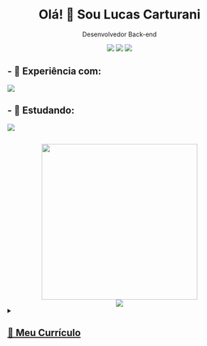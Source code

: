 <h1 align='center' >Olá! 👋 Sou Lucas Carturani</h1>
<p align='center'>Desenvolvedor Back-end</p>

<p align='center'>
  <a href="https://www.linkedin.com/in/lucas-carturani/" target="_blank"><img src="https://img.shields.io/badge/-LinkedIn-%230077B5?style=for-the-badge&logo=linkedin&logoColor=white" target="_blank"></a>
  <a href="https://instagram.com/lucascarturani" target="_blank"><img src="https://img.shields.io/badge/-Instagram-%23E4405F?style=for-the-badge&logo=instagram&logoColor=white" target="_blank"></a>
  <a href = "mailto:lucascarturani@gmail.com"><img src="https://img.shields.io/badge/Gmail-D14836?style=for-the-badge&logo=gmail&logoColor=white" target="_blank"></a>
</a>
</p>

<h2>
- 🔭 Experiência com:
</h2>
<div>
  <img src = "https://skillicons.dev/icons?i=cs,dotnet,postgresql,visualstudio&perline=10")>
</div>

<h2>
- 🌱 Estudando:
</h2>
<div>
<!--img align="center" alt="C#" height="40" width="50" src="https://raw.githubusercontent.com/devicons/devicon/master/icons/csharp/csharp-original.svg"-->
  <img src = "https://skillicons.dev/icons?i=cs,dotnet,visualstudio,angular,php&perline=5")>
</div>
  
##

<div align = 'center'>
<a href="https://github.com/lukaoxp">
<!-- <img height="180em" src="https://github-readme-stats.vercel.app/api/top-langs/?username=lukaoxp&layout=compact&langs_count=7&theme=dracula"/> -->
<img src="https://github-readme-stats.vercel.app/api/top-langs/?username=lukaoxp&hide=TeX&layout=compact" width="350">
<br>
<img src="https://github-readme-stats.vercel.app/api?username=lukaoxp&show_icons=true&theme=dracula&include_all_commits=true&count_private=true">
</div>

  <details>

  <summary>
    <h2>📃 Meu Currículo</h2>
  </summary>
    
## Experiência profissional
  🧑‍💻  Desenvolvedor back-end\
  📆  2021 - 2022\
  📍 HAVAN S.A.🗽
    
    
  🧑‍💻  Analista de suporte\
  📆  2019 - 2021\
  📍 ADSOMOS Softwares
    
  
## Educação
  📖Bacharelado em Design de Jogos e Entretenimento Digital\
  📆2012 - 2015\
  📍Univali - Campus Balneario Camboriú

  📖Técnico em Informática\
  📆2011 - 2013\
  📍SENAIsc - Unidade Brusque
    
</details>  

  
  
<!--
#### Contatos:
<a href="https://instagram.com/lucascarturani" target="_blank"><img src="https://img.shields.io/badge/-Instagram-%23E4405F?style=for-the-badge&logo=instagram&logoColor=white" target="_blank"></a>
<a href = "mailto:lucascarturani@gmail.com"><img src="https://img.shields.io/badge/Gmail-D14836?style=for-the-badge&logo=gmail&logoColor=white" target="_blank"></a>
<a href="https://www.linkedin.com/in/lucas-carturani/" target="_blank"><img src="https://img.shields.io/badge/-LinkedIn-%230077B5?style=for-the-badge&logo=linkedin&logoColor=white" target="_blank"></a>
-->
  
  
  
<!--
**Lukaoxp/Lukaoxp** is a ✨ _special_ ✨ repository because its `README.md` (this file) appears on your GitHub profile.

Here are some ideas to get you started:

- 🔭 I’m currently working on ...
- 🌱 I’m currently learning ...
- 👯 I’m looking to collaborate on ...
- 🤔 I’m looking for help with ...
- 💬 Ask me about ...
- 📫 How to reach me: ...
- 😄 Pronouns: ...
- ⚡ Fun fact: ...
-->
